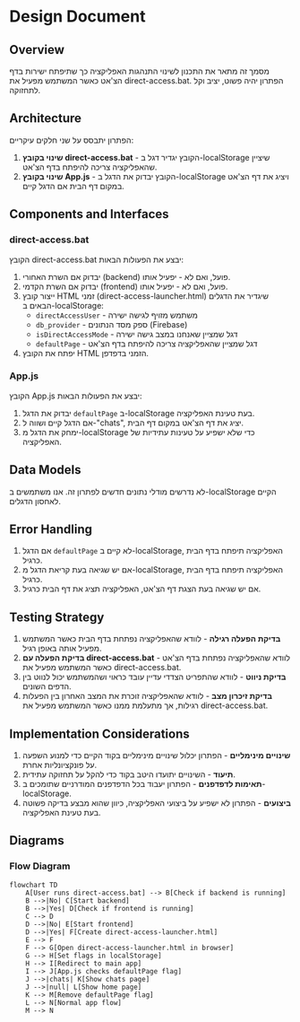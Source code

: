 # Design Document

## Overview

מסמך זה מתאר את התכנון לשינוי התנהגות האפליקציה כך שתיפתח ישירות בדף הצ'אט כאשר המשתמש מפעיל את direct-access.bat. הפתרון יהיה פשוט, יציב וקל לתחזוקה.

## Architecture

הפתרון יתבסס על שני חלקים עיקריים:

1. **שינוי בקובץ direct-access.bat** - הקובץ יגדיר דגל ב-localStorage שיציין שהאפליקציה צריכה להיפתח בדף הצ'אט.
2. **שינוי בקובץ App.js** - הקובץ יבדוק את הדגל ב-localStorage ויציג את דף הצ'אט במקום דף הבית אם הדגל קיים.

## Components and Interfaces

### direct-access.bat

הקובץ direct-access.bat יבצע את הפעולות הבאות:

1. יבדוק אם השרת האחורי (backend) פועל, ואם לא - יפעיל אותו.
2. יבדוק אם השרת הקדמי (frontend) פועל, ואם לא - יפעיל אותו.
3. ייצור קובץ HTML זמני (direct-access-launcher.html) שיגדיר את הדגלים הבאים ב-localStorage:
   - `directAccessUser` - משתמש מזויף לגישה ישירה
   - `db_provider` - ספק מסד הנתונים (Firebase)
   - `isDirectAccessMode` - דגל שמציין שאנחנו במצב גישה ישירה
   - `defaultPage` - דגל שמציין שהאפליקציה צריכה להיפתח בדף הצ'אט
4. יפתח את הקובץ HTML הזמני בדפדפן.

### App.js

הקובץ App.js יבצע את הפעולות הבאות:

1. יבדוק את הדגל `defaultPage` ב-localStorage בעת טעינת האפליקציה.
2. אם הדגל קיים ושווה ל-"chats", יציג את דף הצ'אט במקום דף הבית.
3. ימחק את הדגל מ-localStorage כדי שלא ישפיע על טעינות עתידיות של האפליקציה.

## Data Models

לא נדרשים מודלי נתונים חדשים לפתרון זה. אנו משתמשים ב-localStorage הקיים לאחסון הדגלים.

## Error Handling

1. אם הדגל `defaultPage` לא קיים ב-localStorage, האפליקציה תיפתח בדף הבית כרגיל.
2. אם יש שגיאה בעת קריאת הדגל מ-localStorage, האפליקציה תיפתח בדף הבית כרגיל.
3. אם יש שגיאה בעת הצגת דף הצ'אט, האפליקציה תציג את דף הבית כרגיל.

## Testing Strategy

1. **בדיקת הפעלה רגילה** - לוודא שהאפליקציה נפתחת בדף הבית כאשר המשתמש מפעיל אותה באופן רגיל.
2. **בדיקת הפעלה עם direct-access.bat** - לוודא שהאפליקציה נפתחת בדף הצ'אט כאשר המשתמש מפעיל את direct-access.bat.
3. **בדיקת ניווט** - לוודא שהתפריט הצדדי עדיין עובד כראוי ושהמשתמש יכול לנווט בין הדפים השונים.
4. **בדיקת זיכרון מצב** - לוודא שהאפליקציה זוכרת את המצב האחרון בין הפעלות רגילות, אך מתעלמת ממנו כאשר המשתמש מפעיל את direct-access.bat.

## Implementation Considerations

1. **שינויים מינימליים** - הפתרון יכלול שינויים מינימליים בקוד הקיים כדי למנוע השפעה על פונקציונליות אחרת.
2. **תיעוד** - השינויים יתועדו היטב בקוד כדי להקל על תחזוקה עתידית.
3. **תאימות לדפדפנים** - הפתרון יעבוד בכל הדפדפנים המודרניים שתומכים ב-localStorage.
4. **ביצועים** - הפתרון לא ישפיע על ביצועי האפליקציה, כיוון שהוא מבצע בדיקה פשוטה בעת טעינת האפליקציה.

## Diagrams

### Flow Diagram

```mermaid
flowchart TD
    A[User runs direct-access.bat] --> B[Check if backend is running]
    B -->|No| C[Start backend]
    B -->|Yes| D[Check if frontend is running]
    C --> D
    D -->|No| E[Start frontend]
    D -->|Yes| F[Create direct-access-launcher.html]
    E --> F
    F --> G[Open direct-access-launcher.html in browser]
    G --> H[Set flags in localStorage]
    H --> I[Redirect to main app]
    I --> J[App.js checks defaultPage flag]
    J -->|chats| K[Show chats page]
    J -->|null| L[Show home page]
    K --> M[Remove defaultPage flag]
    L --> N[Normal app flow]
    M --> N
```